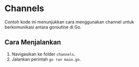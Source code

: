 # Channels

Contoh kode ini menunjukkan cara menggunakan channel untuk berkomunikasi antara goroutine di Go.

## Cara Menjalankan

1. Navigasikan ke folder `channels`.
2. Jalankan perintah `go run main.go`.